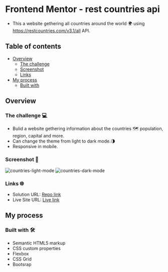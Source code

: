 # Frontend Mentor - rest countries api
- This a website gethering all countries around the world 🌍 using https://restcountries.com/v3.1/all API.

## Table of contents

- [Overview](#overview)
  - [The challenge](#the-challenge)
  - [Screenshot](#screenshot)
  - [Links](#links)
- [My process](#my-process)
  - [Built with](#built-with)


## Overview

### The challenge 💻

- Bulid a website gethering information about the countries 🗺 population, region, capital and more.
- Can change the theme from light to dark mode.🌗
- Responsive in mobile.


### Screenshot 📸

![countries-light-mode](/countries-light-mode.jpg)
![countries-dark-mode](/countries-dark-mode.jpg)


### Links 🌐

- Solution URL: [Repo link](https://your-solution-url.com)
- Live Site URL: [Live link](https://your-live-site-url.com)


## My process

### Built with 🛠

- Semantic HTML5 markup
- CSS custom properties
- Flexbox
- CSS Grid
- Bootsrap
